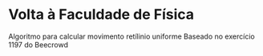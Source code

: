 # Volta à Faculdade de Física

Algoritmo para calcular movimento retílinio uniforme
Baseado no exercício 1197 do Beecrowd